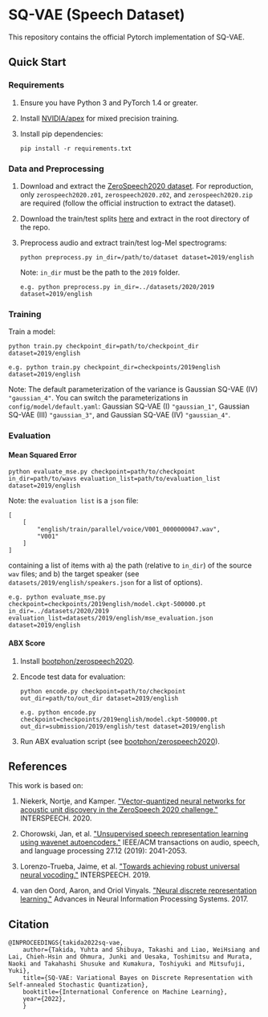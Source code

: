 # SQ-VAE (Speech Dataset)

This repository contains the official Pytorch implementation of SQ-VAE.

## Quick Start

### Requirements

1.  Ensure you have Python 3 and PyTorch 1.4 or greater.

2.  Install [NVIDIA/apex](https://github.com/NVIDIA/apex) for mixed precision training.

3.  Install pip dependencies:
    ```
    pip install -r requirements.txt
    ```

### Data and Preprocessing

1.  Download and extract the [ZeroSpeech2020 dataset](https://download.zerospeech.com/).
    For reproduction, only `zerospeech2020.z01`, `zerospeech2020.z02`, and `zerospeech2020.zip` are required
    (follow the official instruction to extract the dataset).

2.  Download the train/test splits [here](https://github.com/bshall/ZeroSpeech/releases/tag/v0.1) 
    and extract in the root directory of the repo.
    
3.  Preprocess audio and extract train/test log-Mel spectrograms:
    ```
    python preprocess.py in_dir=/path/to/dataset dataset=2019/english
    ```
    Note: `in_dir` must be the path to the `2019` folder. 
    ```
    e.g. python preprocess.py in_dir=../datasets/2020/2019 dataset=2019/english
    ```
    
### Training
   
Train a model:
```
python train.py checkpoint_dir=path/to/checkpoint_dir dataset=2019/english
```
```
e.g. python train.py checkpoint_dir=checkpoints/2019english dataset=2019/english
```
Note: The default parameterization of the variance is Gaussian SQ-VAE (IV) `"gaussian_4"`.
You can switch the parameterizations in `config/model/default.yaml`:
Gaussian SQ-VAE (I) `"gaussian_1"`, Gaussian SQ-VAE (III) `"gaussian_3"`, and Gaussian SQ-VAE (IV) `"gaussian_4"`.

### Evaluation
    
#### Mean Squared Error

```
python evaluate_mse.py checkpoint=path/to/checkpoint in_dir=path/to/wavs evaluation_list=path/to/evaluation_list dataset=2019/english
```
Note: the `evaluation list` is a `json` file:
```
[
    [
        "english/train/parallel/voice/V001_0000000047.wav",
        "V001"
    ]
]
```
containing a list of items with a) the path (relative to `in_dir`) of the source `wav` files;
and b) the target speaker (see `datasets/2019/english/speakers.json` for a list of options).
```
e.g. python evaluate_mse.py checkpoint=checkpoints/2019english/model.ckpt-500000.pt in_dir=../datasets/2020/2019 evaluation_list=datasets/2019/english/mse_evaluation.json dataset=2019/english
```
    
#### ABX Score
    
1.  Install [bootphon/zerospeech2020](https://github.com/bootphon/zerospeech2020).

2.  Encode test data for evaluation:
    ```
    python encode.py checkpoint=path/to/checkpoint out_dir=path/to/out_dir dataset=2019/english
    ```
    ```
    e.g. python encode.py checkpoint=checkpoints/2019english/model.ckpt-500000.pt out_dir=submission/2019/english/test dataset=2019/english
    ```
    
3. Run ABX evaluation script (see [bootphon/zerospeech2020](https://github.com/bootphon/zerospeech2020)).

## References

This work is based on:

1.  Niekerk, Nortje, and Kamper. ["Vector-quantized neural networks for acoustic unit discovery in the ZeroSpeech 2020 challenge."](https://arxiv.org/abs/2005.09409)
    INTERSPEECH. 2020.

2.  Chorowski, Jan, et al. ["Unsupervised speech representation learning using wavenet autoencoders."](https://arxiv.org/abs/1901.08810)
    IEEE/ACM transactions on audio, speech, and language processing 27.12 (2019): 2041-2053.

3.  Lorenzo-Trueba, Jaime, et al. ["Towards achieving robust universal neural vocoding."](https://arxiv.org/abs/1811.06292)
    INTERSPEECH. 2019.
    
4.  van den Oord, Aaron, and Oriol Vinyals. ["Neural discrete representation learning."](https://arxiv.org/abs/1711.00937)
    Advances in Neural Information Processing Systems. 2017.

## Citation

```
@INPROCEEDINGS{takida2022sq-vae,
    author={Takida, Yuhta and Shibuya, Takashi and Liao, WeiHsiang and Lai, Chieh-Hsin and Ohmura, Junki and Uesaka, Toshimitsu and Murata, Naoki and Takahashi Shusuke and Kumakura, Toshiyuki and Mitsufuji, Yuki},
    title={SQ-VAE: Variational Bayes on Discrete Representation with Self-annealed Stochastic Quantization},
    booktitle={International Conference on Machine Learning},
    year={2022},
    }
```
